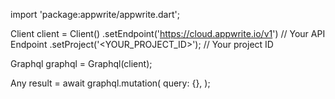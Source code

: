 import 'package:appwrite/appwrite.dart';

Client client = Client()
    .setEndpoint('https://cloud.appwrite.io/v1') // Your API Endpoint
    .setProject('&lt;YOUR_PROJECT_ID&gt;'); // Your project ID

Graphql graphql = Graphql(client);

Any result = await graphql.mutation(
    query: {},
);
